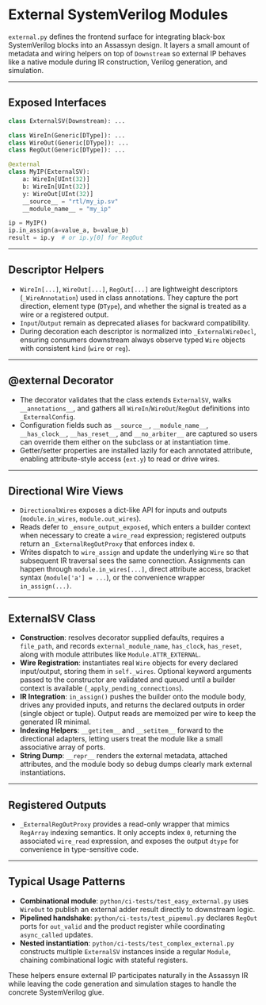 # External SystemVerilog Modules

`external.py` defines the frontend surface for integrating black-box SystemVerilog blocks into an Assassyn design. It layers a small amount of metadata and wiring helpers on top of `Downstream` so external IP behaves like a native module during IR construction, Verilog generation, and simulation.

-----

## Exposed Interfaces

```python
class ExternalSV(Downstream): ...

class WireIn(Generic[DType]): ...
class WireOut(Generic[DType]): ...
class RegOut(Generic[DType]): ...

@external
class MyIP(ExternalSV):
    a: WireIn[UInt(32)]
    b: WireIn[UInt(32)]
    y: WireOut[UInt(32)]
    __source__ = "rtl/my_ip.sv"
    __module_name__ = "my_ip"

ip = MyIP()
ip.in_assign(a=value_a, b=value_b)
result = ip.y  # or ip.y[0] for RegOut
```

-----

## Descriptor Helpers

  * `WireIn[...]`, `WireOut[...]`, `RegOut[...]` are lightweight descriptors (`_WireAnnotation`) used in class annotations. They capture the port direction, element type (`DType`), and whether the signal is treated as a wire or a registered output.
  * `Input`/`Output` remain as deprecated aliases for backward compatibility.
  * During decoration each descriptor is normalized into `_ExternalWireDecl`, ensuring consumers downstream always observe typed `Wire` objects with consistent `kind` (`wire` or `reg`).

-----

## @external Decorator

  * The decorator validates that the class extends `ExternalSV`, walks `__annotations__`, and gathers all `WireIn`/`WireOut`/`RegOut` definitions into `_ExternalConfig`.
  * Configuration fields such as `__source__`, `__module_name__`, `__has_clock__`, `__has_reset__`, and `__no_arbiter__` are captured so users can override them either on the subclass or at instantiation time.
  * Getter/setter properties are installed lazily for each annotated attribute, enabling attribute-style access (`ext.y`) to read or drive wires.

-----

## Directional Wire Views

  * `DirectionalWires` exposes a dict-like API for inputs and outputs (`module.in_wires`, `module.out_wires`).
  * Reads defer to `_ensure_output_exposed`, which enters a builder context when necessary to create a `wire_read` expression; registered outputs return an `_ExternalRegOutProxy` that enforces index `0`.
  * Writes dispatch to `wire_assign` and update the underlying `Wire` so that subsequent IR traversal sees the same connection. Assignments can happen through `module.in_wires[...]`, direct attribute access, bracket syntax (`module['a'] = ...`), or the convenience wrapper `in_assign(...)`.

-----

## ExternalSV Class

  * **Construction**: resolves decorator supplied defaults, requires a `file_path`, and records `external_module_name`, `has_clock`, `has_reset`, along with module attributes like `Module.ATTR_EXTERNAL`.
  * **Wire Registration**: instantiates real `Wire` objects for every declared input/output, storing them in `self._wires`. Optional keyword arguments passed to the constructor are validated and queued until a builder context is available (`_apply_pending_connections`).
  * **IR Integration**: `in_assign()` pushes the builder onto the module body, drives any provided inputs, and returns the declared outputs in order (single object or tuple). Output reads are memoized per wire to keep the generated IR minimal.
  * **Indexing Helpers**: `__getitem__` and `__setitem__` forward to the directional adapters, letting users treat the module like a small associative array of ports.
  * **String Dump**: `__repr__` renders the external metadata, attached attributes, and the module body so debug dumps clearly mark external instantiations.

-----

## Registered Outputs

  * `_ExternalRegOutProxy` provides a read-only wrapper that mimics `RegArray` indexing semantics. It only accepts index `0`, returning the associated `wire_read` expression, and exposes the output `dtype` for convenience in type-sensitive code.

-----

## Typical Usage Patterns

  * **Combinational module**: `python/ci-tests/test_easy_external.py` uses `WireOut` to publish an external adder result directly to downstream logic.
  * **Pipelined handshake**: `python/ci-tests/test_pipemul.py` declares `RegOut` ports for `out_valid` and the product register while coordinating `async_called` updates.
  * **Nested instantiation**: `python/ci-tests/test_complex_external.py` constructs multiple `ExternalSV` instances inside a regular `Module`, chaining combinational logic with stateful registers.

These helpers ensure external IP participates naturally in the Assassyn IR while leaving the code generation and simulation stages to handle the concrete SystemVerilog glue.
